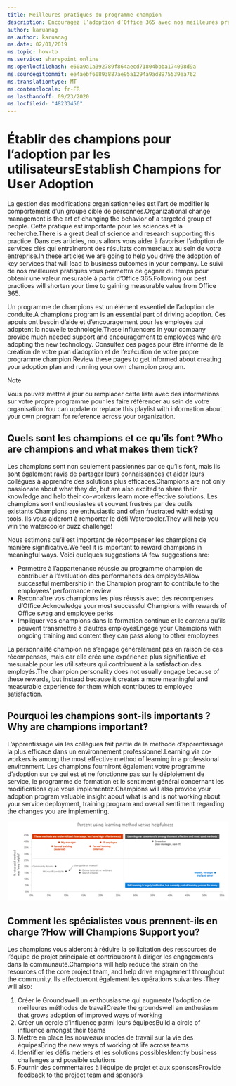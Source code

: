 ```yaml
---
title: Meilleures pratiques du programme champion
description: Encouragez l’adoption d’Office 365 avec nos meilleures pratiques de programme champion
author: karuanag
ms.author: karuanag
ms.date: 02/01/2019
ms.topic: how-to
ms.service: sharepoint online
ms.openlocfilehash: e60a9a1a392789f864aecd71804bbba174098d9a
ms.sourcegitcommit: ee4aebf60893887ae95a1294a9ad8975539ea762
ms.translationtype: MT
ms.contentlocale: fr-FR
ms.lasthandoff: 09/23/2020
ms.locfileid: "48233456"
---
```

# <a name="establish-champions-for-user-adoption"></a><span data-ttu-id="86d97-103">Établir des champions pour l’adoption par les utilisateurs</span><span class="sxs-lookup"><span data-stu-id="86d97-103">Establish Champions for User Adoption</span></span> 

<span data-ttu-id="86d97-104">La gestion des modifications organisationnelles est l’art de modifier le comportement d’un groupe ciblé de personnes.</span><span class="sxs-lookup"><span data-stu-id="86d97-104">Organizational change management is the art of changing the behavior of a targeted group of people.</span></span> <span data-ttu-id="86d97-105">Cette pratique est importante pour les sciences et la recherche.</span><span class="sxs-lookup"><span data-stu-id="86d97-105">There is a great deal of science and research supporting this practice.</span></span> <span data-ttu-id="86d97-106">Dans ces articles, nous allons vous aider à favoriser l’adoption de services clés qui entraîneront des résultats commerciaux au sein de votre entreprise.</span><span class="sxs-lookup"><span data-stu-id="86d97-106">In these articles we are going to help you drive the adoption of key services that will lead to business outcomes in your company.</span></span>  <span data-ttu-id="86d97-107">Le suivi de nos meilleures pratiques vous permettra de gagner du temps pour obtenir une valeur mesurable à partir d’Office 365.</span><span class="sxs-lookup"><span data-stu-id="86d97-107">Following our best practices will shorten your time to gaining measurable value from Office 365.</span></span>  

<span data-ttu-id="86d97-108">Un programme de champions est un élément essentiel de l’adoption de conduite.</span><span class="sxs-lookup"><span data-stu-id="86d97-108">A champions program is an essential part of driving adoption.</span></span> <span data-ttu-id="86d97-109">Ces appuis ont besoin d’aide et d’encouragement pour les employés qui adoptent la nouvelle technologie.</span><span class="sxs-lookup"><span data-stu-id="86d97-109">These influencers in your company provide much needed support and encouragement to employees who are adopting the new technology.</span></span> <span data-ttu-id="86d97-110">Consultez ces pages pour être informé de la création de votre plan d’adoption et de l’exécution de votre propre programme champion.</span><span class="sxs-lookup"><span data-stu-id="86d97-110">Review these pages to get informed about creating your adoption plan and running your own champion program.</span></span> 

> [!NOTE]
> <span data-ttu-id="86d97-111">Vous pouvez mettre à jour ou remplacer cette liste avec des informations sur votre propre programme pour les faire référencer au sein de votre organisation.</span><span class="sxs-lookup"><span data-stu-id="86d97-111">You can update or replace this playlist with information about your own program for reference across your organization.</span></span>

## <a name="who-are-champions-and-what-makes-them-tick"></a><span data-ttu-id="86d97-112">Quels sont les champions et ce qu’ils font ?</span><span class="sxs-lookup"><span data-stu-id="86d97-112">Who are champions and what makes them tick?</span></span>

<span data-ttu-id="86d97-113">Les champions sont non seulement passionnés par ce qu’ils font, mais ils sont également ravis de partager leurs connaissances et aider leurs collègues à apprendre des solutions plus efficaces.</span><span class="sxs-lookup"><span data-stu-id="86d97-113">Champions are not only passionate about what they do, but are also excited to share their knowledge and help their co-workers learn more effective solutions.</span></span> <span data-ttu-id="86d97-114">Les champions sont enthousiastes et souvent frustrés par des outils existants.</span><span class="sxs-lookup"><span data-stu-id="86d97-114">Champions are enthusiastic and often frustrated with existing tools.</span></span> <span data-ttu-id="86d97-115">Ils vous aideront à remporter le défi Watercooler.</span><span class="sxs-lookup"><span data-stu-id="86d97-115">They will help you win the watercooler buzz challenge!</span></span>  

<span data-ttu-id="86d97-116">Nous estimons qu’il est important de récompenser les champions de manière significative.</span><span class="sxs-lookup"><span data-stu-id="86d97-116">We feel it is important to reward champions in meaningful ways.</span></span> <span data-ttu-id="86d97-117">Voici quelques suggestions :</span><span class="sxs-lookup"><span data-stu-id="86d97-117">A few suggestions are:</span></span>

- <span data-ttu-id="86d97-118">Permettre à l’appartenance réussie au programme champion de contribuer à l’évaluation des performances des employés</span><span class="sxs-lookup"><span data-stu-id="86d97-118">Allow successful membership in the Champion program to contribute to the employees' performance review</span></span>
- <span data-ttu-id="86d97-119">Reconnaître vos champions les plus réussis avec des récompenses d’Office.</span><span class="sxs-lookup"><span data-stu-id="86d97-119">Acknowledge your most successful Champions with rewards of Office swag and employee perks</span></span>  
- <span data-ttu-id="86d97-120">Impliquer vos champions dans la formation continue et le contenu qu’ils peuvent transmettre à d’autres employés</span><span class="sxs-lookup"><span data-stu-id="86d97-120">Engage your Champions with ongoing training and content they can pass along to other employees</span></span> 

<span data-ttu-id="86d97-121">La personnalité champion ne s’engage généralement pas en raison de ces récompenses, mais car elle crée une expérience plus significative et mesurable pour les utilisateurs qui contribuent à la satisfaction des employés.</span><span class="sxs-lookup"><span data-stu-id="86d97-121">The champion personality does not usually engage because of these rewards, but instead because it creates a more meaningful and measurable experience for them which contributes to employee satisfaction.</span></span> 

## <a name="why-are-champions-important"></a><span data-ttu-id="86d97-122">Pourquoi les champions sont-ils importants ?</span><span class="sxs-lookup"><span data-stu-id="86d97-122">Why are champions important?</span></span> 

<span data-ttu-id="86d97-123">L’apprentissage via les collègues fait partie de la méthode d’apprentissage la plus efficace dans un environnement professionnel.</span><span class="sxs-lookup"><span data-stu-id="86d97-123">Learning via co-workers is among the most effective method of learning in a professional environment.</span></span> <span data-ttu-id="86d97-124">Les champions fourniront également votre programme d’adoption sur ce qui est et ne fonctionne pas sur le déploiement de service, le programme de formation et le sentiment général concernant les modifications que vous implémentez.</span><span class="sxs-lookup"><span data-stu-id="86d97-124">Champions will also provide your adoption program valuable insight about what is and is not working about your service deployment, training program and overall sentiment regarding the changes you are implementing.</span></span>  

![Pourcentage à l’aide de la méthode d’apprentissage et de l’utilité](media/champstats.png)

## <a name="how-will-champions-support-you"></a><span data-ttu-id="86d97-126">Comment les spécialistes vous prennent-ils en charge ?</span><span class="sxs-lookup"><span data-stu-id="86d97-126">How will Champions Support you?</span></span>

<span data-ttu-id="86d97-127">Les champions vous aideront à réduire la sollicitation des ressources de l’équipe de projet principale et contribueront à diriger les engagements dans la communauté.</span><span class="sxs-lookup"><span data-stu-id="86d97-127">Champions will help reduce the strain on the resources of the core project team, and help drive engagement throughout the community.</span></span> <span data-ttu-id="86d97-128">Ils effectueront également les opérations suivantes :</span><span class="sxs-lookup"><span data-stu-id="86d97-128">They will also:</span></span>

1. <span data-ttu-id="86d97-129">Créer le Groundswell un enthousiasme qui augmente l’adoption de meilleures méthodes de travail</span><span class="sxs-lookup"><span data-stu-id="86d97-129">Create the groundswell an enthusiasm that grows adoption of improved ways of working</span></span>
1. <span data-ttu-id="86d97-130">Créer un cercle d’influence parmi leurs équipes</span><span class="sxs-lookup"><span data-stu-id="86d97-130">Build a circle of influence amongst their teams</span></span>
1. <span data-ttu-id="86d97-131">Mettre en place les nouveaux modes de travail sur la vie des équipes</span><span class="sxs-lookup"><span data-stu-id="86d97-131">Bring the new ways of working ot life across teams</span></span>
1. <span data-ttu-id="86d97-132">Identifier les défis métiers et les solutions possibles</span><span class="sxs-lookup"><span data-stu-id="86d97-132">Identify business challenges and possible solutions</span></span>
1. <span data-ttu-id="86d97-133">Fournir des commentaires à l’équipe de projet et aux sponsors</span><span class="sxs-lookup"><span data-stu-id="86d97-133">Provide feedback to the project team and sponsors</span></span>

